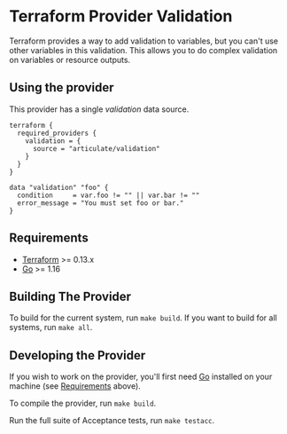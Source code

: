 # Terraform Provider Validation

Terraform provides a way to add validation to variables, but you can't use other
variables in this validation. This allows you to do complex validation on variables
or resource outputs.

## Using the provider

This provider has a single _validation_ data source.

```hcl
terraform {
  required_providers {
    validation = {
      source = "articulate/validation"
    }
  }
}

data "validation" "foo" {
  condition     = var.foo != "" || var.bar != ""
  error_message = "You must set foo or bar."
}
```

## Requirements

* [Terraform](https://www.terraform.io/downloads.html) >= 0.13.x
* [Go](https://golang.org/doc/install) >= 1.16

## Building The Provider

To build for the current system, run `make build`. If you want to build for all
systems, run `make all`.

## Developing the Provider

If you wish to work on the provider, you'll first need [Go](http://www.golang.org)
installed on your machine (see [Requirements](#requirements) above).

To compile the provider, run `make build`.

Run the full suite of Acceptance tests, run `make testacc`.
